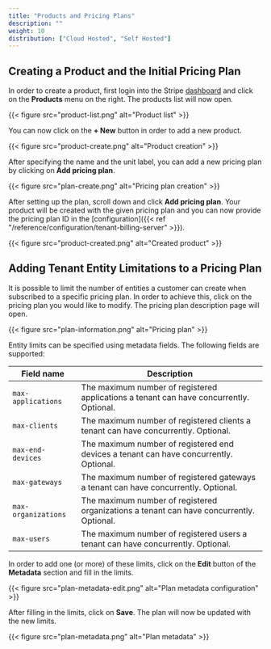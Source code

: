 ```yaml
---
title: "Products and Pricing Plans"
description: ""
weight: 10
distribution: ["Cloud Hosted", "Self Hosted"]
---
```


## Creating a Product and the Initial Pricing Plan

In order to create a product, first login into the Stripe [dashboard](https://dashboard.stripe.com/) and click on the **Products** menu on the right. The products list will now open.

{{< figure src="product-list.png" alt="Product list" >}}

You can now click on the **+ New** button in order to add a new product.

{{< figure src="product-create.png" alt="Product creation" >}}

After specifying the name and the unit label, you can add a new pricing plan by clicking on **Add pricing plan**.

{{< figure src="plan-create.png" alt="Pricing plan creation" >}}

After setting up the plan, scroll down and click **Add pricing plan**. Your product will be created with the given pricing plan and you can now provide the pricing plan ID in the [configuration]({{< ref "/reference/configuration/tenant-billing-server" >}}).

{{< figure src="product-created.png" alt="Created product" >}}

## Adding Tenant Entity Limitations to a Pricing Plan

It is possible to limit the number of entities a customer can create when subscribed to a specific pricing plan. In order to achieve this, click on the pricing plan you would like to modify. The pricing plan description page will open.

{{< figure src="plan-information.png" alt="Pricing plan" >}}

Entity limits can be specified using metadata fields. The following fields are supported:

| Field name | Description |
|------------|-------------|
| `max-applications` | The maximum number of registered applications a tenant can have concurrently. Optional. |
| `max-clients` | The maximum number of registered clients a tenant can have concurrently. Optional. |
| `max-end-devices` | The maximum number of registered end devices a tenant can have concurrently. Optional. |
| `max-gateways` | The maximum number of registered gateways a tenant can have concurrently. Optional. |
| `max-organizations` | The maximum number of registered organizations a tenant can have concurrently. Optional. |
| `max-users` | The maximum number of registered users a tenant can have concurrently. Optional. |

In order to add one (or more) of these limits, click on the **Edit** button of the **Metadata** section and fill in the limits.

{{< figure src="plan-metadata-edit.png" alt="Plan metadata configuration" >}}

After filling in the limits, click on **Save**. The plan will now be updated with the new limits.

{{< figure src="plan-metadata.png" alt="Plan metadata" >}}

